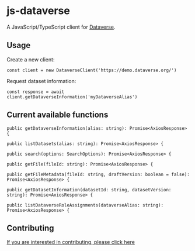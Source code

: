 # js-dataverse
A JavaScript/TypeScript client for [Dataverse](http://guides.dataverse.org/en/latest/api/).

## Usage
Create a new client:
```
const client = new DataverseClient('https://demo.dataverse.org/')
```

Request dataset information:
```
const response = await client.getDataverseInformation('myDataverseAlias')
```

## Current available functions
`public getDataverseInformation(alias: string): Promise<AxiosResponse> {`

`public listDatasets(alias: string): Promise<AxiosResponse> {`

`public search(options: SearchOptions): Promise<AxiosResponse> {`

`public getFile(fileId: string): Promise<AxiosResponse> {`

`public getFileMetadata(fileId: string, draftVersion: boolean = false): Promise<AxiosResponse> {`

`public getDatasetInformation(datasetId: string, datasetVersion: string): Promise<AxiosResponse> {`

`public listDataverseRoleAssignments(dataverseAlias: string): Promise<AxiosResponse> {`
## Contributing
[If you are interested in contributing, please click here](/CONTRIBUTING.md)